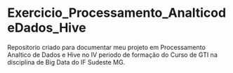 # Exercicio_Processamento_AnalticodeDados_Hive
Repositorio criado para documentar meu projeto em Processamento Analtico de Dados e Hive no IV periodo de formação do Curso de GTI na disciplina de Big Data do IF Sudeste MG.
